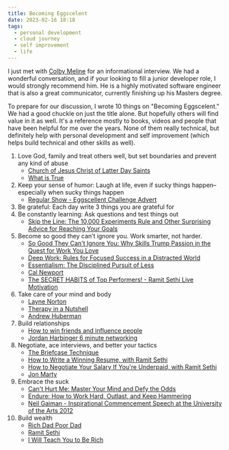 ```yaml
---
title: Becoming Eggscelent
date: 2023-02-16 18:18
tags:
  - personal development
  - cloud journey
  - self improvement
  - life
---
```


I just met with [Colby Meline](https://www.linkedin.com/in/colby-meline/) for an informational interview. We had a wonderful conversation, and if your looking to fill a junior developer role, I would strongly recommend him. He is a highly motivated software engineer that is also a great communicator, currently finishing up his Masters degree.

To prepare for our discussion, I wrote 10 things on "Becoming Eggscelent." We had a good chuckle on just the title alone. But hopefully others will find value in it as well. It's a reference mostly to books, videos and people that have been helpful for me over the years. None of them really technical, but definitely help with personal development and self improvement (which helps build technical and other skills as well).

1. Love God, family and treat others well, but set boundaries and prevent any kind of abuse
    * [Church of Jesus Christ of Latter Day Saints](https://www.churchofjesuschrist.org/)
    * [What is True](https://www.churchofjesuschrist.org/study/general-conference/2022/10/19nelson)
2. Keep your sense of humor: Laugh at life, even if sucky things happen–especially when sucky things happen
    * [Regular Show - Eggscellent Challenge Advert](https://youtu.be/GvJsvwJXcZM)
3. Be grateful: Each day write 3 things you are grateful for
4. Be constantly learning: Ask questions and test things out
    * [Skip the Line: The 10,000 Experiments Rule and Other Surprising Advice for Reaching Your Goals](https://a.co/d/4nppwvv)
5. Become so good they can’t ignore you. Work smarter, not harder. 
    * [So Good They Can't Ignore You: Why Skills Trump Passion in the Quest for Work You Love](https://a.co/d/c3Jo9qJ)
    * [Deep Work: Rules for Focused Success in a Distracted World ](https://a.co/d/9wcmC5S)
    * [Essentialism: The Disciplined Pursuit of Less](https://a.co/d/fzxZT5g)
    * [Cal Newport](calnewport.com)
    * [The SECRET HABITS of Top Performers! - Ramit Sethi Live Motivation](https://youtu.be/S_QxUmqH8eo)
6. Take care of your mind and body
    * [Layne Norton](https://www.youtube.com/@biolayne1)
    * [Therapy in a Nutshell](https://www.youtube.com/@TherapyinaNutshell)
    * [Andrew Huberman](https://www.youtube.com/@hubermanlab)
7. Build relationships
    * [How to win friends and influence people](https://a.co/d/i3xG2aP)
    * [Jordan Harbinger 6 minute networking](https://courses.jordanharbinger.com/courses/6-minute-networking)
8. Negotiate, ace interviews, and better your tactics
    * [The Briefcase Technique](https://youtu.be/NViqHCrljf8)
    * [How to Write a Winning Resume, with Ramit Sethi](https://youtu.be/_0fjkKCsM1w)
    * [How to Negotiate Your Salary If You're Underpaid, with Ramit Sethi](https://youtu.be/d3qfJeLQDoY)
    * [Jon Marty](https://www.youtube.com/@JohnMarty-uncommon)
9. Embrace the suck
    * [Can't Hurt Me: Master Your Mind and Defy the Odds](https://a.co/d/6R1sh3f)
    * [Endure: How to Work Hard, Outlast, and Keep Hammering](https://a.co/d/69PwaN2)
    * [Neil Gaiman - Inspirational Commencement Speech at the University of the Arts 2012](https://youtu.be/ikAb-NYkseI)
10. Build wealth
    * [Rich Dad Poor Dad](https://a.co/d/60sh3SY)
    * [Ramit Sethi](https://www.youtube.com/@ramitsethi)
    * [I Will Teach You to Be Rich](https://a.co/d/bb1QY4M)

